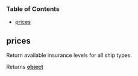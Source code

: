 <!-- Generated by documentation.js. Update this documentation by updating the source code. -->

### Table of Contents

*   [prices][1]

## prices

Return available insurance levels for all ship types.

Returns **[object][2]** 

[1]: #prices

[2]: https://developer.mozilla.org/docs/Web/JavaScript/Reference/Global_Objects/Object
